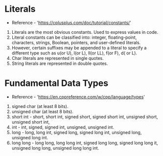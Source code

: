 # Literals

- Reference - 'https://cplusplus.com/doc/tutorial/constants/'

1. Literals are the most obvious constants. Used to express values in code.
2. Literal constants can be classified into: integer, floating-point, characters, strings, Boolean, pointers, and user-defined literals.
3. However, certain suffixes may be appended to a literal to specify a different type such as u(or U), l(or L), ll(or LL), f(or F), d( or L).
4. Char literals are represented in single quotes.
5. String literals are represented in double quotes.

# Fundamental Data Types

- Reference - 'https://en.cppreference.com/w/cpp/language/types'

1. signed char (at least 8 bits).
2. unsigned char (at least 8 bits).
3. short int - short, short int, signed short, signed short int, unsigned short, unsigned short int, 
4. int - int, signed, signed int, unsigned, unsigned int.
5. long - long, long int, signed long, signed long int, unsigned long, unsigned long int.
6. long long - long long, long long int, signed long long, signed long long it, unsigned long long, unsigned long long int.